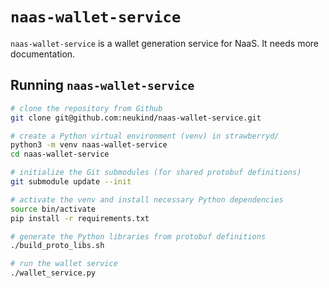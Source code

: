 # `naas-wallet-service`

`naas-wallet-service` is a wallet generation service for NaaS. It needs more documentation.

## Running `naas-wallet-service`

```bash
# clone the repository from Github
git clone git@github.com:neukind/naas-wallet-service.git

# create a Python virtual environment (venv) in strawberryd/
python3 -m venv naas-wallet-service
cd naas-wallet-service

# initialize the Git submodules (for shared protobuf definitions)
git submodule update --init

# activate the venv and install necessary Python dependencies
source bin/activate
pip install -r requirements.txt

# generate the Python libraries from protobuf definitions
./build_proto_libs.sh

# run the wallet service
./wallet_service.py
```
